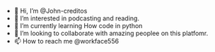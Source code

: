 - 👋 Hi, I’m @John-creditos
- 👀 I’m interested in podcasting and reading.
- 🌱 I’m currently learning How code in python
- 💞️ I’m looking to collaborate with amazing peoplee on this platfomr.
- 📫 How to reach me @workface556
  


<!---
John-creditos/John-creditos is a ✨ special ✨ repository because its `README.md` (this file) appears on your GitHub profile.
You can click the Preview link to take a look at your changes.
--->
